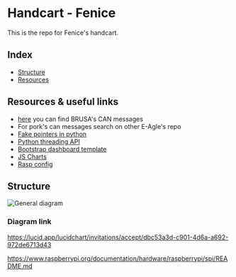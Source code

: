 # Handcart - Fenice
This is the repo for Fenice's handcart.

## Index
- [Structure](#structure)
- [Resources](#resources)

## Resources & useful links
- [here](https://www.brusa.biz/_files/drive/02_Energy/Chargers/NLG5/NLG5_BRUSA.html) you can find BRUSA's CAN messages
- For pork's can messages search on other E-Agle's repo
- [Fake pointers in python](https://realpython.com/pointers-in-python/#simulating-pointers-in-python)
- [Python threading API](https://docs.python.org/3/library/threading.html)
- [Bootstrap dashboard template](https://getbootstrap.com/docs/4.5/examples/dashboard/)
- [JS Charts](https://www.amcharts.com)
- [Rasp config](https://github.com/eagletrt/chimera-steeringwheel/blob/1402786b2e5fb6a07b8e8e68f7986f989c5b448c/tools/README.MD)

## Structure
![General diagram](https://lucid.app/publicSegments/view/04f173a9-55f8-42e4-9aa7-747b02ec5147/image.jpeg)

### Diagram link
https://lucid.app/lucidchart/invitations/accept/dbc53a3d-c901-4d6a-a692-972de6713d43

https://www.raspberrypi.org/documentation/hardware/raspberrypi/spi/README.md
